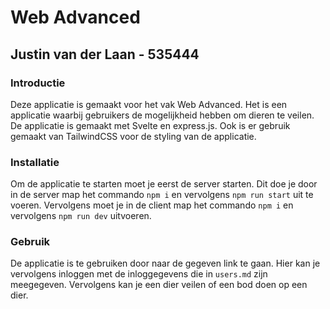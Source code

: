 # Web Advanced
## Justin van der Laan - 535444

### Introductie
Deze applicatie is gemaakt voor het vak Web Advanced. Het is een applicatie waarbij gebruikers de mogelijkheid hebben om dieren te veilen. De applicatie is gemaakt met Svelte en express.js. Ook is er gebruik gemaakt van TailwindCSS voor de styling van de applicatie.

### Installatie
Om de applicatie te starten moet je eerst de server starten. Dit doe je door in de server map het commando `npm i` en vervolgens `npm run start` uit te voeren. Vervolgens moet je in de client map het commando ``npm i`` en vervolgens `npm run dev` uitvoeren.

### Gebruik
De applicatie is te gebruiken door naar de gegeven link te gaan. Hier kan je vervolgens inloggen met de inloggegevens die in `users.md` zijn meegegeven. Vervolgens kan je een dier veilen of een bod doen op een dier.